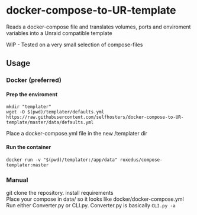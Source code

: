 # docker-compose-to-UR-template

Reads a docker-compose file and translates volumes, ports and enviroment variables into a Unraid compatible template

WIP - Tested on a very small selection of compose-files

## Usage
### Docker (preferred)
#### Prep the enviroment
````shell script
mkdir "templater"
wget -O $(pwd)/templater/defaults.yml https://raw.githubusercontent.com/selfhosters/docker-compose-to-UR-template/master/data/defaults.yml
````
Place a docker-compose.yml file in the new /templater dir

#### Run the container
 ````shell script
docker run -v "$(pwd)/templater:/app/data" roxedus/compose-templater:master
````

### Manual
git clone the repository. install requirements  
Place your compose in data/ so it looks like docker/docker-compose.yml  
Run either Converter.py or CLI.py. Converter.py is basically `CLI.py -a`